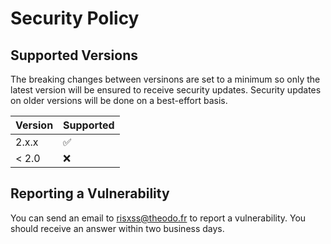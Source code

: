 # Security Policy

## Supported Versions

The breaking changes between versinons are set to a minimum so only the latest version will be ensured to receive security updates.
Security updates on older versions will be done on a best-effort basis.

| Version | Supported          |
| ------- | ------------------ |
| 2.x.x   | :white_check_mark: |
| < 2.0   | :x:                |

## Reporting a Vulnerability

You can send an email to risxss@theodo.fr to report a vulnerability.
You should receive an answer within two business days.
